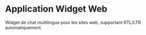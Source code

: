 # Application Widget Web

Widget de chat multilingue pour les sites web, supportant RTL/LTR automatiquement.

